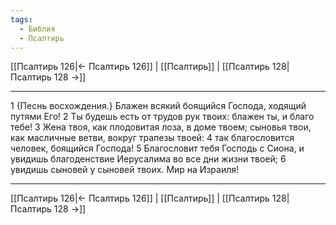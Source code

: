 ```yaml
---
tags:
  - Библия
  - Псалтирь
---
```

[[Псалтирь 126|← Псалтирь 126]] | [[Псалтирь]] | [[Псалтирь 128|Псалтирь 128 →]]

---
1 {Песнь восхождения.} Блажен всякий боящийся Господа, ходящий путями Его!
2 Ты будешь есть от трудов рук твоих: блажен ты, и благо тебе!
3 Жена твоя, как плодовитая лоза, в доме твоем; сыновья твои, как масличные ветви, вокруг трапезы твоей:
4 так благословится человек, боящийся Господа!
5 Благословит тебя Господь с Сиона, и увидишь благоденствие Иерусалима во все дни жизни твоей;
6 увидишь сыновей у сыновей твоих. Мир на Израиля!

---
[[Псалтирь 126|← Псалтирь 126]] | [[Псалтирь]] | [[Псалтирь 128|Псалтирь 128 →]]